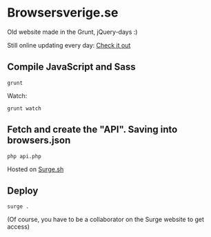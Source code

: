 # Browsersverige.se

Old website made in the Grunt, jQuery-days :)

Still online updating every day: [Check it out](https://browsersverige.se/)

## Compile JavaScript and Sass

    grunt

Watch:

    grunt watch

## Fetch and create the "API". Saving into browsers.json

    php api.php

Hosted on [Surge.sh](http://surge.sh)

## Deploy

    surge .

(Of course, you have to be a collaborator on the Surge website to get access)